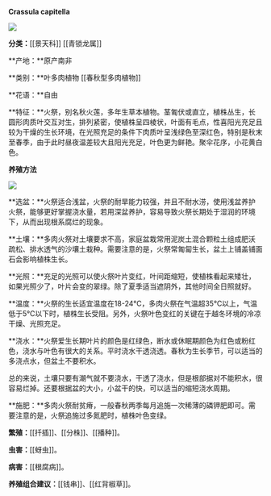 **Crassula capitella**

![](https://pic4.zhimg.com/v2-ee50c8721886f29639d7547f05f1071f_r.jpg)

**分类：**[[景天科]] [[青锁龙属]]

**产地：**原产南非

**类别：**叶多肉植物 [[春秋型多肉植物]]

**花语：**自由

**特征：**火祭，别名秋火莲，多年生草本植物。茎匍伏或直立，植株丛生，长圆形肉质叶交互对生，排列紧密，使植株呈四棱状，叶面有毛点，性喜阳光充足且较为干燥的生长环境，在光照充足的条件下肉质叶呈浅绿色至深红色，特别是秋末至春季，由于此时昼夜温差较大且阳光充足，叶色更为鲜艳。聚伞花序，小花黄白色。

  

**养殖方法**

![](https://pic4.zhimg.com/v2-aa350c3df19931955efe7f25ee3b3d67_r.jpg)

**选盆：**火祭适合浅盆，火祭的耐旱能力较强，并且不耐水涝，使用浅盆养护火祭，能够更好掌握浇水量，若用深盆养护，容易导致火祭长期处于湿润的环境下，从而出现根系腐烂的现象。

**土壤：**多肉火祭对土壤要求不高，家庭盆栽常用泥炭土混合颗粒土组成肥沃疏松、排水透气的沙壤土栽种。需要注意的是，火祭常匍匐生长，盆土上铺盖铺面石会影响植株生长。

**光照：**充足的光照可以使火祭叶片变红，叶间距缩短，使植株看起来矮壮，如果光照少了，叶片会变的翠绿。除了夏季适当遮阴外，其他时间全日照就好。

**温度：**火祭的生长适宜温度在18-24℃，多肉火祭在气温超35℃以上，气温低于5℃以下时，植株生长受阻。另外，火祭叶色变红的关键在于越冬环境的冷凉干燥、光照充足。

**浇水：**火祭爱生长期叶片的颜色是红绿色，断水或休眠期颜色为红色或粉红色，浇水与叶色有很大的关系。平时浇水干透浇透。春秋为生长季节，可以适当的多浇点水，但盆土不要积水。

总的来说，土壤只要有潮气就不要浇水，干透了浇水，但是根部据对不能积水，很容易烂掉。还要根据盆的大小，小盆干的快，可以适当的缩短浇水周期。

**施肥：**多肉火祭耐贫瘠，一般春秋两季每月追施一次稀薄的磷钾肥即可。需要注意的是，火祭追施过多氮肥时，植株叶色变绿。

**繁殖：**[[扦插]]、[[分株]]、[[播种]]。

**虫害：**[[蚜虫]]。

**病害：**[[根腐病]]。

**养殖组合建议：**[[钱串]]、[[红背椒草]]。